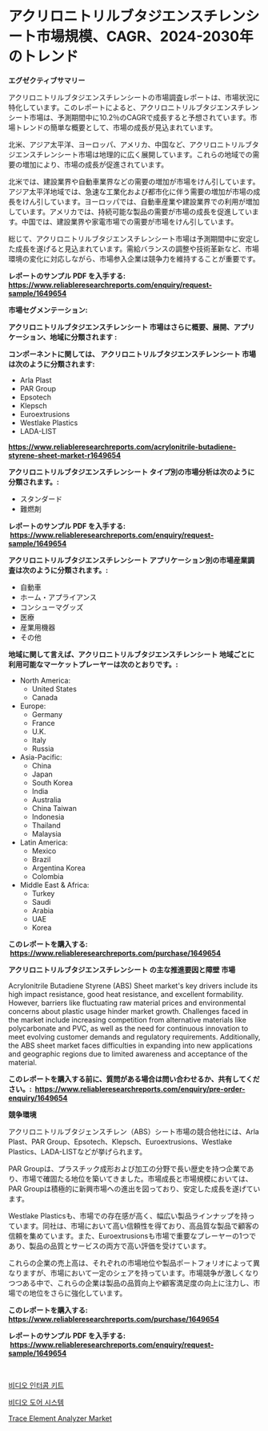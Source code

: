 <p><h1>アクリロニトリルブタジエンスチレンシート市場規模、CAGR、2024-2030年のトレンド</h1></p><p><strong>エグゼクティブサマリー</strong></p>
<p><p>アクリロニトリルブタジエンスチレンシートの市場調査レポートは、市場状況に特化しています。このレポートによると、アクリロニトリルブタジエンスチレンシート市場は、予測期間中に10.2％のCAGRで成長すると予想されています。市場トレンドの簡単な概要として、市場の成長が見込まれています。</p><p>北米、アジア太平洋、ヨーロッパ、アメリカ、中国など、アクリロニトリルブタジエンスチレンシート市場は地理的に広く展開しています。これらの地域での需要の増加により、市場の成長が促進されています。</p><p>北米では、建設業界や自動車業界などの需要の増加が市場をけん引しています。アジア太平洋地域では、急速な工業化および都市化に伴う需要の増加が市場の成長をけん引しています。ヨーロッパでは、自動車産業や建設業界での利用が増加しています。アメリカでは、持続可能な製品の需要が市場の成長を促進しています。中国では、建設業界や家電市場での需要が市場をけん引しています。</p><p>総じて、アクリロニトリルブタジエンスチレンシート市場は予測期間中に安定した成長を遂げると見込まれています。需給バランスの調整や技術革新など、市場環境の変化に対応しながら、市場参入企業は競争力を維持することが重要です。</p></p>
<p><strong>レポートのサンプル PDF を入手する: <a href="https://www.reliableresearchreports.com/enquiry/request-sample/1649654">https://www.reliableresearchreports.com/enquiry/request-sample/1649654</a></strong></p>
<p><strong>市場セグメンテーション:</strong></p>
<p><strong> アクリロニトリルブタジエンスチレンシート 市場はさらに概要、展開、アプリケーション、地域に分類されます :</strong></p>
<p><strong>コンポーネントに関しては、 アクリロニトリルブタジエンスチレンシート 市場は次のように分類されます: &nbsp;</strong></p>
<p><ul><li>Arla Plast</li><li>PAR Group</li><li>Epsotech</li><li>Klepsch</li><li>Euroextrusions</li><li>Westlake Plastics</li><li>LADA-LIST</li></ul></p>
<p><strong><a href="https://www.reliableresearchreports.com/acrylonitrile-butadiene-styrene-sheet-market-r1649654">https://www.reliableresearchreports.com/acrylonitrile-butadiene-styrene-sheet-market-r1649654</a></strong></p>
<p><strong> アクリロニトリルブタジエンスチレンシート タイプ別の市場分析は次のように分類されます。:</strong></p>
<p><ul><li>スタンダード</li><li>難燃剤</li></ul></p>
<p><strong>レポートのサンプル PDF を入手する: &nbsp;<a href="https://www.reliableresearchreports.com/enquiry/request-sample/1649654">https://www.reliableresearchreports.com/enquiry/request-sample/1649654</a></strong></p>
<p><strong> アクリロニトリルブタジエンスチレンシート アプリケーション別の市場産業調査は次のように分類されます。:</strong></p>
<p><ul><li>自動車</li><li>ホーム・アプライアンス</li><li>コンシューマグッズ</li><li>医療</li><li>産業用機器</li><li>その他</li></ul></p>
<p><strong>地域に関して言えば、アクリロニトリルブタジエンスチレンシート 地域ごとに利用可能なマーケットプレーヤーは次のとおりです。:</strong></p>
<p><ul>
    <li>
        North America:
        <ul>
            <li>United States</li>
            <li>Canada</li>
        </ul>
    </li>
    <li>
        Europe:
        <ul>
            <li>Germany</li>
            <li>France</li>
            <li>U.K.</li>
            <li>Italy</li>
            <li>Russia</li>
        </ul>
    </li>
    <li>
        Asia-Pacific:
        <ul>
            <li>China</li>
            <li>Japan</li>
            <li>South Korea</li>
            <li>India</li>
            <li>Australia</li>
            <li>China Taiwan</li>
            <li>Indonesia</li>
            <li>Thailand</li>
            <li>Malaysia</li>
        </ul>
    </li>
    <li>
        Latin America:
        <ul>
            <li>Mexico</li>
            <li>Brazil</li>
            <li>Argentina Korea</li>
            <li>Colombia</li>
        </ul>
    </li>
    <li>
        Middle East & Africa:
        <ul>
            <li>Turkey</li>
            <li>Saudi</li>
            <li>Arabia</li>
            <li>UAE</li>
            <li>Korea</li>
        </ul>
    </li>
    </ul></p>
<p><strong>このレポートを購入する: &nbsp;<a href="https://www.reliableresearchreports.com/purchase/1649654">https://www.reliableresearchreports.com/purchase/1649654</a></strong></p>
<p><strong>アクリロニトリルブタジエンスチレンシート の主な推進要因と障壁 市場</strong></p>
<p><p>Acrylonitrile Butadiene Styrene (ABS) Sheet market's key drivers include its high impact resistance, good heat resistance, and excellent formability. However, barriers like fluctuating raw material prices and environmental concerns about plastic usage hinder market growth. Challenges faced in the market include increasing competition from alternative materials like polycarbonate and PVC, as well as the need for continuous innovation to meet evolving customer demands and regulatory requirements. Additionally, the ABS sheet market faces difficulties in expanding into new applications and geographic regions due to limited awareness and acceptance of the material.</p></p>
<p><strong>このレポートを購入する前に、質問がある場合は問い合わせるか、共有してください。:&nbsp; <a href="https://www.reliableresearchreports.com/enquiry/pre-order-enquiry/1649654">https://www.reliableresearchreports.com/enquiry/pre-order-enquiry/1649654</a></strong></p>
<p><strong>競争環境</strong></p>
<p><p>アクリロニトリルブタジェンスチレン（ABS）シート市場の競合他社には、Arla Plast、PAR Group、Epsotech、Klepsch、Euroextrusions、Westlake Plastics、LADA-LISTなどが挙げられます。</p><p>PAR Groupは、プラスチック成形および加工の分野で長い歴史を持つ企業であり、市場で確固たる地位を築いてきました。市場成長と市場規模においては、PAR Groupは積極的に新興市場への進出を図っており、安定した成長を遂げています。</p><p>Westlake Plasticsも、市場での存在感が高く、幅広い製品ラインナップを持っています。同社は、市場において高い信頼性を得ており、高品質な製品で顧客の信頼を集めています。また、Euroextrusionsも市場で重要なプレーヤーの1つであり、製品の品質とサービスの両方で高い評価を受けています。</p><p>これらの企業の売上高は、それぞれの市場地位や製品ポートフォリオによって異なりますが、市場において一定のシェアを持っています。市場競争が激しくなりつつある中で、これらの企業は製品の品質向上や顧客満足度の向上に注力し、市場での地位をさらに強化しています。</p></p>
<p><strong>このレポートを購入する: &nbsp; <a href="https://www.reliableresearchreports.com/purchase/1649654">https://www.reliableresearchreports.com/purchase/1649654</a></strong></p>
<p><strong>レポートのサンプル PDF を入手する: &nbsp;<a href="https://www.reliableresearchreports.com/enquiry/request-sample/1649654">https://www.reliableresearchreports.com/enquiry/request-sample/1649654</a></strong><strong></strong></p>
<p>&nbsp;</p>
<p><p><a href="https://github.com/Penelolack456456/Market-Research-Report-List-1/blob/main/751685026274.md">비디오 인터콤 키트</a></p><p><a href="https://github.com/darrellockm3ytan895656/Market-Research-Report-List-1/blob/main/782849726275.md">비디오 도어 시스템</a></p><p><a href="https://github.com/Sinjinluong3e0awx2m195k76/Market-Research-Report-List-2/blob/main/trace-element-analyzer-market.md">Trace Element Analyzer Market</a></p></p>
